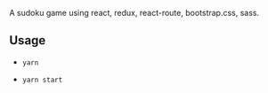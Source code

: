 A sudoku game using react, redux, react-route, bootstrap.css, sass.

## Usage

* `yarn`

* `yarn start`
